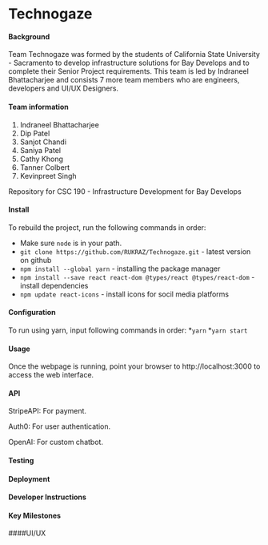 # Technogaze

#### Background

Team Technogaze was formed by the students of California State University - Sacramento to develop infrastructure solutions for Bay Develops and to complete their Senior Project requirements. This team is led by Indraneel Bhattacharjee and consists 7 more team members who are engineers, developers and UI/UX Designers.

#### Team information

1. Indraneel Bhattacharjee
2. Dip Patel
3. Sanjot Chandi
4. Saniya Patel
5. Cathy Khong
6. Tanner Colbert
7. Kevinpreet Singh

Repository for CSC 190 - Infrastructure Development for Bay Develops

#### Install
To rebuild the project, run the following commands in order:
* Make sure `node` is in your path.
* `git clone https://github.com/RUKRAZ/Technogaze.git` - latest version on github
* `npm install --global yarn` - installing the package manager
* `npm install --save react react-dom @types/react @types/react-dom` -install dependencies
* `npm update react-icons` - install icons for socil media platforms

#### Configuration
To run using yarn, input following commands in order:
*`yarn`
*`yarn start `

#### Usage

Once the webpage is running, point your browser to http://localhost:3000 to access the web interface.

#### API

StripeAPI: For payment.

Auth0: For user authentication.

OpenAI: For custom chatbot. 

#### Testing

#### Deployment

#### Developer Instructions

#### Key Milestones

####UI/UX


